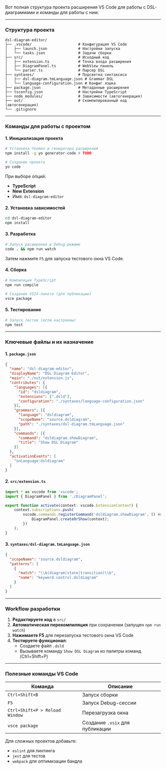 Вот полная структура проекта расширения VS Code для работы с DSL-диаграммами и команды для работы с ним: 

---

### **Структура проекта**
```
dsl-diagram-editor/
├── .vscode/                     # Конфигурация VS Code
│   ├── launch.json              # Настройки запуска
│   └── tasks.json               # Задачи сборки
├── src/                         # Исходный код
│   ├── extension.ts             # Точка входа расширения
│   ├── DiagramPanel.ts          # WebView панель
│   └── parser.ts                # Парсер DSL
├── syntaxes/                    # Подсветка синтаксиса
│   ├── dsl-diagram.tmLanguage.json # Grammar DSL
│   └── language-configuration.json # Конфиг языка
├── package.json                 # Метаданные расширения
├── tsconfig.json                # Настройки TypeScript
├── node_modules/                # Зависимости (автогенерация)
├── out/                         # Скомпилированный код (автогенерация)
└── .gitignore
```

---

### **Команды для работы с проектом**

#### 1. **Инициализация проекта**
```bash
# Установка Yeoman и генератора расширений
npm install -g yo generator-code # TODO

# Создание проекта 
yo code
```
При выборе опций:
- **TypeScript**
- **New Extension**
- Имя: `dsl-diagram-editor`

#### 2. **Установка зависимостей**
```bash
cd dsl-diagram-editor
npm install
```

#### 3. **Разработка**
```bash
# Запуск расширения в Debug-режиме
code . && npm run watch
```
Затем нажмите `F5` для запуска тестового окна VS Code.

#### 4. **Сборка**
```bash
# Компиляция TypeScript
npm run compile

# Создание VSIX-пакета (для публикации)
vsce package
```

#### 5. **Тестирование**
```bash
# Запуск тестов (если настроены)
npm test
```

---

### **Ключевые файлы и их назначение**

#### 1. `package.json`
```json
{
  "name": "dsl-diagram-editor",
  "displayName": "DSL Diagram Editor",
  "main": "./out/extension.js",
  "contributes": {
    "languages": [{
      "id": "dsldiagram",
      "extensions": [".dsld"],
      "configuration": "./syntaxes/language-configuration.json"
    }],
    "grammars": [{
      "language": "dsldiagram",
      "scopeName": "source.dsldiagram",
      "path": "./syntaxes/dsl-diagram.tmLanguage.json"
    }],
    "commands": [{
      "command": "dsldiagram.showDiagram",
      "title": "Show DSL Diagram"
    }]
  },
  "activationEvents": [
    "onLanguage:dsldiagram"
  ]
}
```

#### 2. `src/extension.ts`
```typescript
import * as vscode from 'vscode';
import { DiagramPanel } from './DiagramPanel';

export function activate(context: vscode.ExtensionContext) {
    context.subscriptions.push(
        vscode.commands.registerCommand('dsldiagram.showDiagram', () => {
            DiagramPanel.createOrShow(context);
        })
    );
}
```

#### 3. `syntaxes/dsl-diagram.tmLanguage.json`
```json
{
  "scopeName": "source.dsldiagram",
  "patterns": [
    {
      "match": "\\b(diagram|state|transition)\\b",
      "name": "keyword.control.dsldiagram"
    }
  ]
}
```

---

### **Workflow разработки**
1. **Редактируете код** в `src/`
2. **Автоматическая перекомпиляция** при сохранении (запущен `npm run watch`)
3. **Нажимаете F5** для перезапуска тестового окна VS Code
4. **Тестируете функционал**:
   - Создаете файл `.dsld`
   - Вызываете команду `Show DSL Diagram` из палитры команд (Ctrl+Shift+P)

---

### **Полезные команды VS Code**
| Команда | Описание |
|---------|----------|
| `Ctrl+Shift+B` | Запуск сборки |
| `F5` | Запуск Debug-сессии |
| `Ctrl+Shift+P > Reload Window` | Перезагрузка окна |
| `vsce package` | Создание `.vsix` для публикации |

Для сложных проектов добавьте:
- `eslint` для линтинга
- `jest` для тестов
- `webpack` для оптимизации бандла